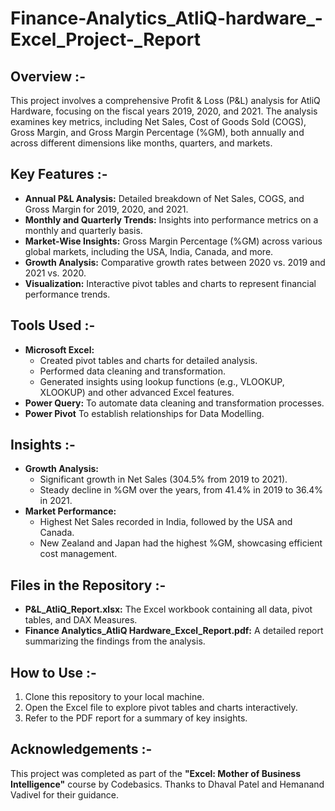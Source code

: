 # Finance-Analytics_AtliQ-hardware_-Excel_Project-_Report


## Overview :-

This project involves a comprehensive Profit & Loss (P&L) analysis for AtliQ Hardware, focusing on the fiscal years 2019, 2020, and 2021. The analysis examines key metrics, including Net Sales, Cost of Goods Sold (COGS), Gross Margin, and Gross Margin Percentage (%GM), both annually and across different dimensions like months, quarters, and markets.

## Key Features :-

- **Annual P&L Analysis:** Detailed breakdown of Net Sales, COGS, and Gross Margin for 2019, 2020, and 2021.
- **Monthly and Quarterly Trends:** Insights into performance metrics on a monthly and quarterly basis.
- **Market-Wise Insights:** Gross Margin Percentage (%GM) across various global markets, including the USA, India, Canada, and more.
- **Growth Analysis:** Comparative growth rates between 2020 vs. 2019 and 2021 vs. 2020.
- **Visualization:** Interactive pivot tables and charts to represent financial performance trends.


## Tools Used :-

- **Microsoft Excel:** 
  - Created pivot tables and charts for detailed analysis.
  - Performed data cleaning and transformation.
  - Generated insights using lookup functions (e.g., VLOOKUP, XLOOKUP) and other advanced Excel features.
- **Power Query:** To automate data cleaning and transformation processes.
- **Power Pivot** To establish relationships for Data Modelling.

## Insights :-

- **Growth Analysis:** 
  - Significant growth in Net Sales (304.5% from 2019 to 2021).
  - Steady decline in %GM over the years, from 41.4% in 2019 to 36.4% in 2021.
- **Market Performance:** 
  - Highest Net Sales recorded in India, followed by the USA and Canada.
  - New Zealand and Japan had the highest %GM, showcasing efficient cost management.


## Files in the Repository :-

- **P&L_AtliQ_Report.xlsx:** The Excel workbook containing all data, pivot tables, and DAX Measures.
- **Finance Analytics_AtliQ Hardware_Excel_Report.pdf:** A detailed report summarizing the findings from the analysis.


## How to Use :-

1. Clone this repository to your local machine.
2. Open the Excel file to explore pivot tables and charts interactively.
3. Refer to the PDF report for a summary of key insights.


## Acknowledgements :-

This project was completed as part of the **"Excel: Mother of Business Intelligence"** course by Codebasics. Thanks to Dhaval Patel and Hemanand Vadivel for their guidance.


